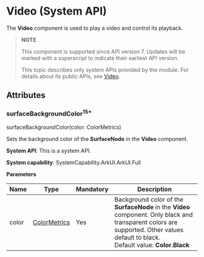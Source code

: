 # Video (System API)
<!--Kit: ArkUI-->
<!--Subsystem: ArkUI-->
<!--Owner: @sd-wu-->
<!--Designer: @sunbees-->
<!--Tester: @liuli0427-->
<!--Adviser: @HelloCrease-->

The **Video** component is used to play a video and control its playback.

> **NOTE**
>
> This component is supported since API version 7. Updates will be marked with a superscript to indicate their earliest API version.
>
> This topic describes only system APIs provided by the module. For details about its public APIs, see [Video](ts-media-components-video.md).

## Attributes

### surfaceBackgroundColor<sup>15+</sup>

surfaceBackgroundColor(color: ColorMetrics)

Sets the background color of the **SurfaceNode** in the **Video** component.

**System API**: This is a system API.

**System capability**: SystemCapability.ArkUI.ArkUI.Full

**Parameters**

| Name|       Type   | Mandatory|           Description               |
| ------ | ------------ | ---- | ---------------------------- |
| color  | [ColorMetrics](../js-apis-arkui-graphics.md#colormetrics12) | Yes  | Background color of the **SurfaceNode** in the **Video** component. Only black and transparent colors are supported. Other values default to black.<br>Default value: **Color.Black**|

